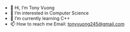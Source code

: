 - 👋 Hi, I’m Tony Vuong
- 👀 I’m interested in Computer Science
- 🌱 I’m currently learning C++
- 📫 How to reach me 
Email: tonyvuong245@gmail.com

<!---
tonstey/tonstey is a ✨ special ✨ repository because its `README.md` (this file) appears on your GitHub profile.
You can click the Preview link to take a look at your changes.
--->
